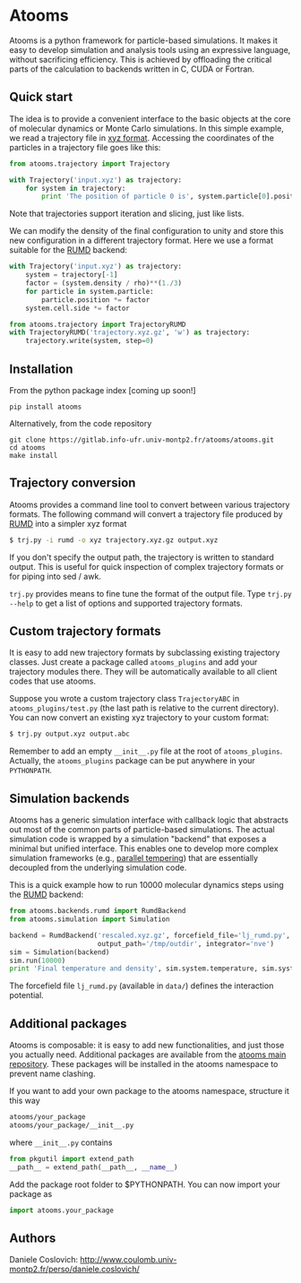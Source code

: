 Atooms
======

Atooms is a python framework for particle-based simulations. It makes it easy to develop simulation and analysis tools using an expressive language, without sacrificing efficiency. This is achieved by offloading the critical parts of the calculation to backends written in C, CUDA or Fortran.

Quick start
-----------

The idea is to provide a convenient interface to the basic objects at the core of molecular dynamics or Monte Carlo simulations.
In this simple example, we read a trajectory file in [xyz format](https://en.wikipedia.org/wiki/XYZ_format). Accessing the coordinates of the particles in a trajectory file goes like this:
```python
from atooms.trajectory import Trajectory

with Trajectory('input.xyz') as trajectory:
    for system in trajectory:
        print 'The position of particle 0 is', system.particle[0].position
```
Note that trajectories support iteration and slicing, just like lists. 

We can modify the density of the final configuration to unity and store this new configuration in a different trajectory format. Here we use a format suitable for the [RUMD](http://rumd.org) backend:
```python
with Trajectory('input.xyz') as trajectory:
    system = trajectory[-1]
    factor = (system.density / rho)**(1./3)
    for particle in system.particle:
        particle.position *= factor
    system.cell.side *= factor

from atooms.trajectory import TrajectoryRUMD
with TrajectoryRUMD('trajectory.xyz.gz', 'w') as trajectory:
    trajectory.write(system, step=0)
```

Installation
------------
From the python package index [coming up soon!]
```
pip install atooms
```

Alternatively, from the code repository
```
git clone https://gitlab.info-ufr.univ-montp2.fr/atooms/atooms.git
cd atooms
make install
```

Trajectory conversion
---------------------
Atooms provides a command line tool to convert between various trajectory formats. The following command will convert a trajectory file produced by [RUMD](http://rumd.org) into a simpler xyz format

```bash
$ trj.py -i rumd -o xyz trajectory.xyz.gz output.xyz
```
If you don't specify the output path, the trajectory is written to standard output. This is useful for quick inspection of complex trajectory formats or for piping into sed / awk.

`trj.py` provides means to fine tune the format of the output file. Type `trj.py --help` to get a list of options and supported trajectory formats.

Custom trajectory formats 
-------------------------
It is easy to add new trajectory formats by subclassing existing trajectory classes. Just create a package called
`atooms_plugins` and add your trajectory modules there. They will be automatically
available to all client codes that use atooms.

Suppose you wrote a custom trajectory class `TrajectoryABC` in
`atooms_plugins/test.py` (the last path is relative to the current
directory). You can now convert an existing xyz trajectory to your custom
format:

```bash
$ trj.py output.xyz output.abc
```

Remember to add an empty `__init__.py` file at the root of `atooms_plugins`. 
Actually, the `atooms_plugins` package can be put anywhere in your `PYTHONPATH`.

Simulation backends
-------------------

Atooms has a generic simulation interface with callback logic that abstracts out most of the common parts of particle-based simulations. The actual simulation code is wrapped by a simulation "backend" that exposes a minimal but unified interface. This enables one to develop more complex simulation frameworks (e.g., [parallel tempering](https://gitlab.info-ufr.univ-montp2.fr/atooms/parallel_tempering)) that are essentially decoupled from the underlying simulation code.

This is a quick example how to run 10000 molecular dynamics steps using the [RUMD](http://rumd.org) backend:

```python
from atooms.backends.rumd import RumdBackend
from atooms.simulation import Simulation

backend = RumdBackend('rescaled.xyz.gz', forcefield_file='lj_rumd.py', 
                      output_path='/tmp/outdir', integrator='nve')
sim = Simulation(backend)
sim.run(10000)
print 'Final temperature and density', sim.system.temperature, sim.system.density
```
The forcefield file `lj_rumd.py` (available in `data/`) defines the interaction potential.

Additional packages 
-------------------
Atooms is composable: it is easy to add new functionalities, and just those you actually need.
Additional packages are available from the [atooms main repository](https://gitlab.info-ufr.univ-montp2.fr/atooms).
These packages will be installed in the atooms namespace to prevent name clashing.

If you want to add your own package to the atooms namespace, structure it this way
```bash
atooms/your_package
atooms/your_package/__init__.py
```

where ```__init__.py``` contains

```python
from pkgutil import extend_path
__path__ = extend_path(__path__, __name__)
```

Add the package root folder to $PYTHONPATH. You can now import your package as

```python
import atooms.your_package
```

Authors
-------
Daniele Coslovich: http://www.coulomb.univ-montp2.fr/perso/daniele.coslovich/
